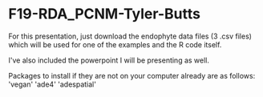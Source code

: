 # F19-RDA_PCNM-Tyler-Butts

For this presentation, just download the endophyte data files (3 .csv files) 
which will be used for one of the examples and the R code itself.

I've also included the powerpoint I will be presenting as well. 

Packages to install if they are not on your computer already are as follows: 
'vegan' 
'ade4' 
'adespatial' 

